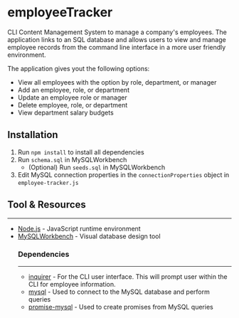 # employeeTracker

CLI Content Management System to manage a company's employees. The application links to an SQL database and allows users to view and manage employee records from the command line interface in a more user friendly environment.

The application gives yout the following options:
* View all employees with the option by role, department, or manager
* Add an employee, role, or department
* Update an employee role or manager
* Delete employee, role, or department
* View department salary budgets

## Installation

1. Run `npm install` to install all dependencies
2. Run `schema.sql` in MySQLWorkbench
    * (Optional) Run `seeds.sql` in MySQLWorkbench
3. Edit MySQL connection properties in the `connectionProperties` object in `employee-tracker.js`

## Tool & Resources
---
* [Node.js](https://nodejs.org/en/) - JavaScript runtime environment
* [MySQLWorkbench](https://www.mysql.com/products/workbench/) - Visual database design tool
    ### Dependencies
    ---
    * [inquirer](https://www.npmjs.com/package/inquirer) - For the CLI user interface. This will prompt user within the CLI for employee information.
    * [mysql](https://www.npmjs.com/package/mysql) - Used to connect to the MySQL database and perform queries
    * [promise-mysql](https://www.npmjs.com/package/promise-mysql) - Used to create promises from MySQL queries 
